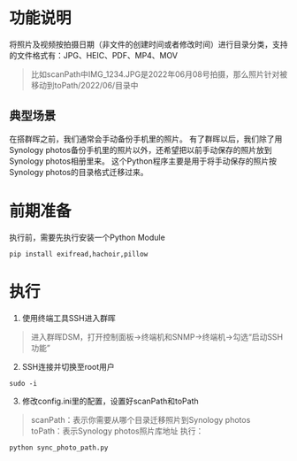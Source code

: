 # 功能说明
将照片及视频按拍摄日期（非文件的创建时间或者修改时间）进行目录分类，支持的文件格式有：JPG、HEIC、PDF、MP4、MOV
> 比如scanPath中IMG_1234.JPG是2022年06月08号拍摄，那么照片针对被移动到toPath/2022/06/目录中
## 典型场景
在搭群晖之前，我们通常会手动备份手机里的照片。
有了群晖以后，我们除了用Synology photos备份手机里的照片以外，还希望把以前手动保存的照片放到Synology photos相册里来。
这个Python程序主要是用于将手动保存的照片按Synology photos的目录格式迁移过来。

# 前期准备
执行前，需要先执行安装一个Python Module
```linux
pip install exifread,hachoir,pillow
```
# 执行
1. 使用终端工具SSH进入群晖
> 进入群晖DSM，打开控制面板->终端机和SNMP->终端机->勾选“启动SSH功能”
2. SSH连接并切换至root用户
```shell
sudo -i
```
3. 修改config.ini里的配置，设置好scanPath和toPath
> scanPath：表示你需要从哪个目录迁移照片到Synology photos  
> toPath：表示Synology photos照片库地址
执行：
```py
python sync_photo_path.py
```
